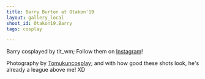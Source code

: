 ```yaml
---
title: Barry Burton at Otakon'19
layout: gallery_local
shoot_id: Otakon19.Barry
tags: cosplay

---
```


Barry cosplayed by tlt_wm; Follow them on [Instagram](https://www.instagram.com/tlt_wm)!

Photography by [Tomukuncosplay](https://www.instagram.com/tomukuncosplay); and with how good these shots look, he's already a league above me! XD

